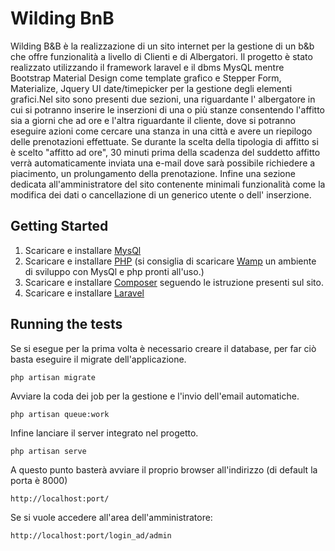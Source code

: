 # Wilding BnB 

Wilding B&B è la realizzazione di un sito internet per la gestione di un b&b che offre funzionalità a livello di Clienti e di Albergatori. Il progetto è stato realizzato utilizzando il framework laravel e il dbms MysQL mentre Bootstrap Material Design come template grafico e Stepper Form, Materialize, Jquery UI date/timepicker per la gestione degli elementi grafici.Nel sito sono presenti due sezioni, una riguardante l' albergatore in cui si potranno inserire le inserzioni di una o più stanze consentendo l'affitto sia a giorni che ad ore e l'altra riguardante il cliente, dove si potranno eseguire azioni come cercare una stanza in una città e avere un riepilogo delle prenotazioni effettuate. 
Se durante la scelta della tipologia di affitto si è scelto "affitto ad ore", 30 minuti prima della scadenza del suddetto affitto verrà automaticamente inviata una e-mail dove sarà possibile richiedere a piacimento, un prolungamento della prenotazione. Infine una sezione dedicata all'amministratore del sito contenente minimali funzionalità come la modifica dei dati o cancellazione di un generico utente o dell' inserzione.


## Getting Started

1. Scaricare e installare [MysQl](https://www.mysql.com)
2. Scaricare e installare [PHP](https://www.php.net/downloads.php) (si consiglia di scaricare [Wamp](http://www.wampserver.com/en/) un ambiente di sviluppo con MysQl e php pronti all'uso.)
3. Scaricare e installare [Composer](https://getcomposer.org/download/) seguendo le istruzione presenti sul sito.
4. Scaricare e installare [Laravel](https://laravel.com/docs/6.x#installing-laravel)

## Running the tests

Se si esegue per la prima volta è necessario creare il database, per far ciò basta eseguire il migrate dell'applicazione.
```
php artisan migrate
```
Avviare la coda dei job per la gestione e l'invio dell'email automatiche.
```
php artisan queue:work
```
Infine lanciare il server integrato nel progetto.
```
php artisan serve
```
A questo punto basterà avviare il proprio browser all'indirizzo (di default la porta è 8000)
```
http://localhost:port/
```
Se si vuole accedere all'area dell'amministratore:
```
http://localhost:port/login_ad/admin
```